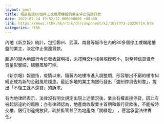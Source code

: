 ```yaml
---
layout: post
title: 報道指逾80個停工或爛尾樓盤的業主停止償還貸款
date: 2022-07-14 19:52:27.000000000 +08:00
link: https://news.rthk.hk/rthk/ch/component/k2/1657773-20220714.htm
categories: rthk
---
```


內地《新京報》統計，包括鄭州、武漢、南昌等城市在內的80多個停工或爛尾樓盤的業主，決定停止償還貸款。

超過10間內地銀行今日發表聲明指，未按時交付樓盤規模較小，對整體信貸資產質量影響細，總體風險可控。

《新京報》報道指，疫情以來，隨著內地樓市進入調整期，形容層出不窮的樓市糾紛正成為新的金融風險隱患。最近多地的業主向銀行發出「強制停貸告知書」，提出「不復工就不還貸」的訴求。

有內地律師表示，法律沒有明文規定出現上述情況後，業主有權直接停貸，因此有被起訴違約的風險；亦有律師認為，地產商收取業主首期和銀行貸款後，不能按時交樓，銀行則違規放貸，疏於監管甚至為地產商「開綠燈」 ，應當承當法律責任。
